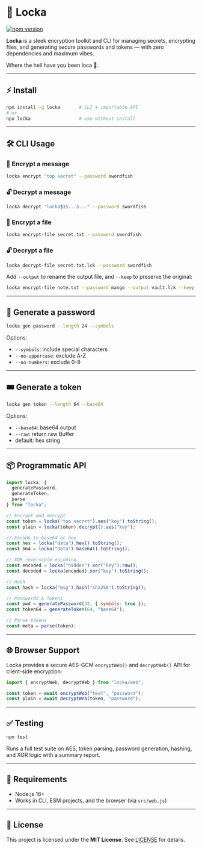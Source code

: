 # 🔐 Locka

[![npm version](https://img.shields.io/npm/v/locka.svg)](https://www.npmjs.com/package/locka)

**Locka** is a sleek encryption toolkit and CLI for managing secrets, encrypting files, and generating secure passwords and tokens — with zero dependencies and maximum vibes.

Where the hell have you been loca 🐺.

---

## ⚡ Install

```bash
npm install -g locka       # CLI + importable API
# or
npx locka                  # use without install
```

---

## 🛠️ CLI Usage

### 🔐 Encrypt a message

```bash
locka encrypt "top secret" --password swordfish
```

### 🔓 Decrypt a message

```bash
locka decrypt "locka$1$...$..." --password swordfish
```

### 🔐 Encrypt a file

```bash
locka encrypt-file secret.txt --password swordfish
```

### 🔓 Decrypt a file

```bash
locka decrypt-file secret.txt.lck --password swordfish
```

Add `--output` to rename the output file, and `--keep` to preserve the original:

```bash
locka encrypt-file note.txt --password mango --output vault.lck --keep
```

---

## 🔑 Generate a password

```bash
locka gen password --length 24 --symbols
```

Options:

* `--symbols`: include special characters
* `--no-uppercase`: exclude A-Z
* `--no-numbers`: exclude 0-9

---

## 🎟️ Generate a token

```bash
locka gen token --length 64 --base64
```

Options:

* `--base64`: base64 output
* `--raw`: return raw Buffer
* default: hex string

---

## 📦 Programmatic API

```js
import locka, {
  generatePassword,
  generateToken,
  parse
} from "locka";

// Encrypt and decrypt
const token = locka("top secret").aes("key").toString();
const plain = locka(token).decrypt().aes("key");

// Encode to base64 or hex
const hex = locka("data").hex().toString();
const b64 = locka("data").base64().toString();

// XOR reversible encoding
const encoded = locka("hidden").xor("key").raw();
const decoded = locka(encoded).xor("key").toString();

// Hash
const hash = locka("msg").hash("sha256").toString();

// Passwords & Tokens
const pwd = generatePassword(32, { symbols: true });
const token64 = generateToken(64, "base64");

// Parse tokens
const meta = parse(token);
```

---

## 🌐 Browser Support

Locka provides a secure AES-GCM `encryptWeb()` and `decryptWeb()` API for client-side encryption:

```js
import { encryptWeb, decryptWeb } from "locka/web";

const token = await encryptWeb("text", "password");
const plain = await decryptWeb(token, "password");
```

---

## ✅ Testing

```bash
npm test
```

Runs a full test suite on AES, token parsing, password generation, hashing, and XOR logic with a summary report.

---

## 🤖 Requirements

* Node.js 18+
* Works in CLI, ESM projects, and the browser (via `src/web.js`)

---

## 🪪 License

This project is licensed under the **MIT License**. See [LICENSE](LICENSE) for details.
